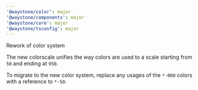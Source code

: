 ```yaml
---
'@waystone/color': major
'@waystone/components': major
'@waystone/core': major
'@waystone/tsconfig': major
---
```


Rework of color system

The new colorscale unifies the way colors are used to a scale starting from `50`
and ending at `950`.

To migrate to the new color system, replace any usages of the `*-000` colors
with a reference to `*-50`.
